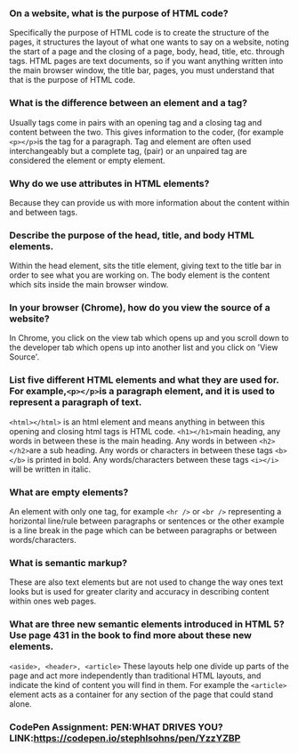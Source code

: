### On a website, what is the purpose of HTML code?
Specifically the purpose of HTML code is to create the structure of the pages, it structures the layout of what one wants to say on a website, noting the start of a page and the closing of a page, body, head, title, etc. through tags. HTML pages are text documents, so if you want anything written into the main browser window, the title bar, pages, you must understand that that is the purpose of HTML code.
### What is the difference between an element and a tag?
Usually tags come in pairs with an opening tag and a closing tag and content between the two. This gives information to the coder, (for example `<p></p>`is the tag for a paragraph. Tag and element are often used interchangeably but a complete tag, (pair) or an unpaired tag are considered the element or empty element.
### Why do we use attributes in HTML elements?
Because they can provide us with more information about the content within and between tags.
### Describe the purpose of the head, title, and body HTML elements.
 Within the head element, sits the title element, giving text to the title bar in order to see what you are working on. The body element is the content which sits inside the main browser window.
### In your browser (Chrome), how do you view the source of a website?
In Chrome, you click on the view tab which opens up and you scroll down to the developer tab which opens up into another list and you click on 'View Source'.
### List five different HTML elements and what they are used for. For example,`<p></p>`is a paragraph element, and it is used to represent a paragraph of text.
`<html></html>` is an html element and means anything in between this opening and closing html tags is HTML code. `<h1></h1>`main heading, any words in between these is the main heading. Any words in between `<h2></h2>`are a sub heading. Any words or characters in between these tags `<b></b>` is printed in bold. Any words/characters between these tags `<i></i>` will be written in italic.  
### What are empty elements?
An element with only one tag, for example `<hr />` or `<br />` representing a horizontal line/rule between paragraphs or sentences or the other example is a line break in the page which can be between paragraphs or between words/characters.
### What is semantic markup?  
These are also text elements but are not used to change the way ones text looks but is used for greater clarity and accuracy in describing content within ones web pages.
### What are three new semantic elements introduced in HTML 5? Use page 431 in the book to find more about these new elements.
`<aside>, <header>, <article>`
These layouts help one divide up parts of the page and act more independently than traditional HTML layouts, and indicate the kind of content you will find in them. For example the `<article>` element acts as a container for any section of the page that could stand alone.

### CodePen Assignment: PEN:WHAT DRIVES YOU? LINK:https://codepen.io/stephlsohns/pen/YzzYZBP
